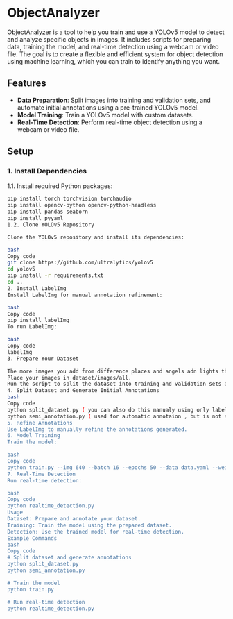 # ObjectAnalyzer

ObjectAnalyzer is a tool to help you train and use a YOLOv5 model to detect and analyze specific objects in images. It includes scripts for preparing data, training the model, and real-time detection using a webcam or video file. The goal is to create a flexible and efficient system for object detection using machine learning, which you can train to identify anything you want.
## Features

- **Data Preparation**: Split images into training and validation sets, and automate initial annotations using a pre-trained YOLOv5 model.
- **Model Training**: Train a YOLOv5 model with custom datasets.
- **Real-Time Detection**: Perform real-time object detection using a webcam or video file.

## Setup

### 1. Install Dependencies

1.1. Install required Python packages:

```bash
pip install torch torchvision torchaudio
pip install opencv-python opencv-python-headless
pip install pandas seaborn
pip install pyyaml
1.2. Clone YOLOv5 Repository

Clone the YOLOv5 repository and install its dependencies:

bash
Copy code
git clone https://github.com/ultralytics/yolov5
cd yolov5
pip install -r requirements.txt
cd ..
2. Install LabelImg
Install LabelImg for manual annotation refinement:

bash
Copy code
pip install labelImg
To run LabelImg:

bash
Copy code
labelImg
3. Prepare Your Dataset

The more images you add from difference places and angels adn lights the more acurate it will be. 
Place your images in dataset/images/all.
Run the script to split the dataset into training and validation sets and generate initial annotations.
4. Split Dataset and Generate Initial Annotations
bash
Copy code
python split_dataset.py ( you can also do this manualy using only labelImg, you need to plae about 70-80% in train foldr and 20% in the val for validation)
python semi_annotation.py ( used for automatic annotaion , but is not still finish don 't use it)
5. Refine Annotations
Use LabelImg to manually refine the annotations generated.
6. Model Training
Train the model:

bash
Copy code
python train.py --img 640 --batch 16 --epochs 50 --data data.yaml --weights yolov5s.pt
7. Real-Time Detection
Run real-time detection:

bash
Copy code
python realtime_detection.py
Usage
Dataset: Prepare and annotate your dataset.
Training: Train the model using the prepared dataset.
Detection: Use the trained model for real-time detection.
Example Commands
bash
Copy code
# Split dataset and generate annotations
python split_dataset.py
python semi_annotation.py

# Train the model
python train.py

# Run real-time detection
python realtime_detection.py
